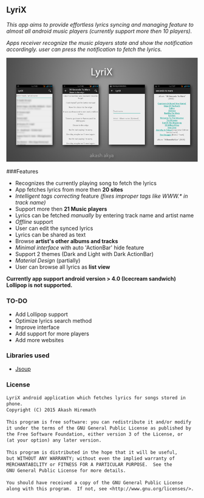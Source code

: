 ## LyriX
_This app aims to provide effortless lyrics syncing and managing feature to almost all android music players (currently support more then 10 players)._

_Apps receiver recognize the music players state and show the notification accordingly. user can press the notification to fetch the lyrics._

![alt text](https://github.com/akash-akya/LyriX-APP/blob/master/banner.jpg "Logo Title Text 1")

###Features
  - Recognizes the currently playing song to fetch the lyrics
  - App fetches lyrics from more then **20 sites**
  - _Intelligent tags correcting_ feature _(fixes improper tags like WWW.* in track name)_
  - Support more then **21 Music players**
  - Lyrics can be fetched _manually_ by entering track name and artist name
  - _Offline_ support
  - User can edit the synced lyrics
  - Lyrics can be shared as text
  - Browse **artist's other albums and tracks**
  - _Minimal interface_ with auto 'ActionBar' hide feature
  - Support 2 themes (Dark and Light with Dark ActionBar)
  - _Material Design_ (partially)
  - User can browse all lyrics as **list view**
  


**Currently app support android version > 4.0 (Icecream sandwich) Lollipop is not supported.**


### TO-DO
- Add Lollipop support
- Optimize lyrics search method
- Improve interface
- Add support for more players
- Add more websites
 

### Libraries used
- [Jsoup]

### License

    LyriX android application which fetches lyrics for songs stored in phone.
    Copyright (C) 2015 Akash Hiremath 

    This program is free software: you can redistribute it and/or modify
    it under the terms of the GNU General Public License as published by
    the Free Software Foundation, either version 3 of the License, or
    (at your option) any later version.

    This program is distributed in the hope that it will be useful,
    but WITHOUT ANY WARRANTY; without even the implied warranty of
    MERCHANTABILITY or FITNESS FOR A PARTICULAR PURPOSE.  See the
    GNU General Public License for more details.

    You should have received a copy of the GNU General Public License
    along with this program.  If not, see <http://www.gnu.org/licenses/>.

[Jsoup]:http://jsoup.org/

